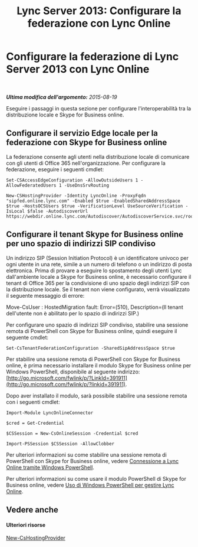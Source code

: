 ﻿---
title: 'Lync Server 2013: Configurare la federazione con Lync Online'
TOCTitle: Configurare la federazione con Lync Online
ms:assetid: a10bd1d5-c003-46db-9f57-7d55d3fa08da
ms:mtpsurl: https://technet.microsoft.com/it-it/library/JJ205126(v=OCS.15)
ms:contentKeyID: 49301508
ms.date: 08/24/2015
mtps_version: v=OCS.15
ms.translationtype: HT
---

# Configurare la federazione di Lync Server 2013 con Lync Online

 

_**Ultima modifica dell'argomento:** 2015-08-19_

Eseguire i passaggi in questa sezione per configurare l'interoperabilità tra la distribuzione locale e Skype for Business online.

## Configurare il servizio Edge locale per la federazione con Skype for Business online

La federazione consente agli utenti nella distribuzione locale di comunicare con gli utenti di Office 365 nell'organizzazione. Per configurare la federazione, eseguire i seguenti cmdlet:

    Set-CSAccessEdgeConfiguration -AllowOutsideUsers 1 -AllowFederatedUsers 1 -UseDnsSrvRouting

    New-CSHostingProvider -Identity LyncOnline -ProxyFqdn "sipfed.online.lync.com" -Enabled $true -EnabledSharedAddressSpace $true -HostsOCSUsers $true -VerificationLevel UseSourceVerification -IsLocal $false -AutodiscoverUrl https://webdir.online.lync.com/Autodiscover/AutodiscoverService.svc/root

## Configurare il tenant Skype for Business online per uno spazio di indirizzi SIP condiviso

Un indirizzo SIP (Session Initiation Protocol) è un identificatore univoco per ogni utente in una rete, simile a un numero di telefono o un indirizzo di posta elettronica. Prima di provare a eseguire lo spostamento degli utenti Lync dall'ambiente locale a Skype for Business online, è necessario configurare il tenant di Office 365 per la condivisione di uno spazio degli indirizzi SIP con la distribuzione locale. Se il tenant non viene configurato, verrà visualizzato il seguente messaggio di errore:

Move-CsUser : HostedMigration fault: Error=(510), Description=(Il tenant dell'utente non è abilitato per lo spazio di indirizzi SIP.)

Per configurare uno spazio di indirizzi SIP condiviso, stabilire una sessione remota di PowerShell con Skype for Business online, quindi eseguire il seguente cmdlet:

    Set-CsTenantFederationConfiguration -SharedSipAddressSpace $true

Per stabilire una sessione remota di PowerShell con Skype for Business online, è prima necessario installare il modulo Skype for Business online per Windows PowerShell, disponibile al seguente indirizzo: [http://go.microsoft.com/fwlink/p/?LinkId=391911](http://go.microsoft.com/fwlink/p/?linkid=391911).

Dopo aver installato il modulo, sarà possibile stabilire una sessione remota con i seguenti cmdlet:

    Import-Module LyncOnlineConnector

    $cred = Get-Credential

    $CSSession = New-CsOnlineSession -Credential $cred

    Import-PSSession $CSSession -AllowClobber

Per ulteriori informazioni su come stabilire una sessione remota di PowerShell con Skype for Business online, vedere [Connessione a Lync Online tramite Windows PowerShell](https://docs.microsoft.com/en-us/SkypeForBusiness/set-up-your-computer-for-windows-powershell/set-up-your-computer-for-windows-powershell).

Per ulteriori informazioni su come usare il modulo PowerShell di Skype for Business online, vedere [Uso di Windows PowerShell per gestire Lync Online](https://docs.microsoft.com/en-us/SkypeForBusiness/set-up-your-computer-for-windows-powershell/set-up-your-computer-for-windows-powershell).

## Vedere anche

#### Ulteriori risorse

[New-CsHostingProvider](https://docs.microsoft.com/en-us/powershell/module/skype/New-CsHostingProvider)

